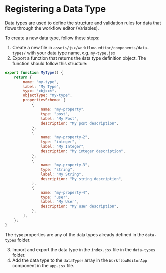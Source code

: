 # Registering a Data Type

Data types are used to define the structure and validation rules for data that flows through the workflow editor (Variables).

To create a new data type, follow these steps:

1. Create a new file in `assets/jsx/workflow-editor/components/data-types/` with your data type name, e.g. `my-type.jsx`
2. Export a function that returns the data type definition object. The function should follow this structure:

```jsx
export function MyType() {
    return {
        name: "my-type",
        label: "My Type",
        type: "object",
        objectType: "my-type",
        propertiesSchema: [
            {
                name: "my-property",
                type: "post",
                label: "My Post",
                description: "My post description",
            },
            {
                name: "my-property-2",
                type: "integer",
                label: "My Integer",
                description: "My integer description",
            },
            {
                name: "my-property-3",
                type: "string",
                label: "My String",
                description: "My string description",
            },
            {
                name: "my-property-4",
                type: "user",
                label: "My User",
                description: "My user description",
            },
        ],
    };
}
```

The `type` properties are any of the data types already defined in the `data-types` folder.

3. Import and export the data type in the `index.jsx` file in the `data-types` folder.
4. Add the data type to the `dataTypes` array in the `WorkflowEditorApp` component in the `app.jsx` file.
